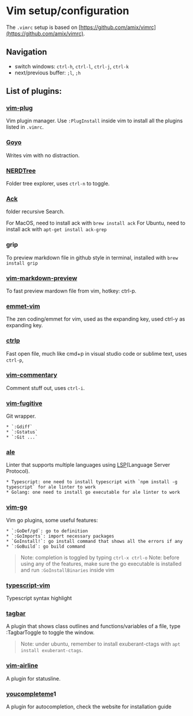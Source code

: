 # Vim setup/configuration

The `.vimrc` setup is based on [https://github.com/amix/vimrc](https://github.com/amix/vimrc).

## Navigation

* switch windows: `ctrl-h`, `ctrl-l`, `ctrl-j`, `ctrl-k`
* next/previous buffer: `;l`, `;h`

## List of plugins:

### [vim-plug](https://github.com/junegunn/vim-plug)
Vim plugin manager. Use `:PlugInstall` inside vim to install all the plugins listed in `.vimrc`.

### [Goyo](https://github.com/junegunn/goyo.vim)
Writes vim with no distraction.

### [NERDTree](https://github.com/scrooloose/nerdtree)
Folder tree explorer, uses `ctrl-n` to toggle.
    
### [Ack](https://github.com/mileszs/ack.vim)
folder recursive Search.

For MacOS, need to install ack with
    ```
    brew install ack
    ```
For Ubuntu, need to install ack with
    ```
    apt-get install ack-grep
    ```

### grip
To preview markdown file in github style in terminal, installed with
    ```
    brew install grip
    ```

### [vim-markdown-preview](https://github.com/JamshedVesuna/vim-markdown-preview)

To fast preview mardown file from vim, hotkey: ctrl-p.

### [emmet-vim](https://github.com/mattn/emmet-vim)

The zen coding/emmet for vim, used <Tab> as the expanding key, used ctrl-y as expanding key.

### [ctrlp](https://github.com/ctrlpvim/ctrlp.vim)
Fast open file, much like cmd+p in visual studio code or sublime text, uses `ctrl-p`,

### [vim-commentary](https://github.com/tpope/vim-commentary)
Comment stuff out, uses `ctrl-i`.

### [vim-fugitive](https://github.com/tpope/vim-fugitive)
Git wrapper. 

    * `:Gdiff`
    * `:Gstatus`
    * `:Git ...`

### [ale](https://github.com/w0rp/ale)
Linter that supports multiple languages using [LSP](https://langserver.org/)(Language Server Protocol).

    * Typescript: one need to install typescript with `npm install -g typescript` for ale linter to work
    * Golang: one need to install go executable for ale linter to work



### [vim-go](https://github.com/fatih/vim-go)
Vim go plugins, some useful features:

    * `:GoDef/gd`: go to definition
    * `:GoImports`: import necessary packages
    * `GoInstall!`: go install command that shows all the errors if any
    * `:GoBuild`: go build command
> Note: completion is toggled by typing `ctrl-x ctrl-o`
> Note: before using any of the features, make sure the go executable is installed and run `:GoInstallBinaries` inside vim

### [typescript-vim](https://github.com/leafgarland/typescript-vim)
Typescript syntax highlight

### [tagbar](https://github.com/majutsushi/tagbar)
A plugin that shows class outlines and functions/variables of a file, type :TagbarToggle to toggle the window.
>Note: under ubuntu, remember to install exuberant-ctags with `apt install exuberant-ctags`.

### [vim-airline](https://github.com/vim-airline/vim-airline)
A plugin for statusline.

### [youcompleteme](https://github.com/valloric/youcompleteme)1
A plugin for autocompletion, check the website for installation guide
